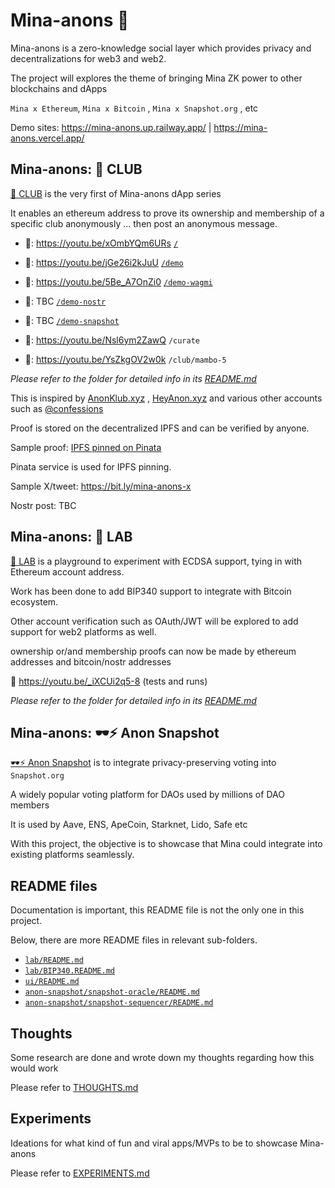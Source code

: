 # Mina-anons 🥷

Mina-anons is a zero-knowledge social layer which provides privacy and decentralizations for web3 and web2.

The project will explores the theme of bringing Mina ZK power to other blockchains and dApps

`Mina x Ethereum`, `Mina x Bitcoin` , `Mina x Snapshot.org` , etc

Demo sites: https://mina-anons.up.railway.app/ | https://mina-anons.vercel.app/

## Mina-anons: 🎊 CLUB

[🎊 CLUB](ui) is the very first of Mina-anons dApp series

It enables an ethereum address to prove its ownership and membership of a specific club anonymously ...
then post an anonymous message.

- 🎥: https://youtu.be/xOmbYQm6URs [`/`](https://mina-anons.up.railway.app)
- 🎥: https://youtu.be/jGe26i2kJuU [`/demo`](https://mina-anons.up.railway.app/demo)
- 🎥: https://youtu.be/5Be_A7OnZi0 [`/demo-wagmi`](https://mina-anons.up.railway.app/demo-wagmi)
- 🎥: TBC [`/demo-nostr`](https://mina-anons.up.railway.app/demo-nostr)
- 🎥: TBC [`/demo-snapshot`](https://mina-anons.up.railway.app/demo-snapshot)


- 🎥: https://youtu.be/Nsl6ym2ZawQ `/curate`
- 🎥: https://youtu.be/YsZkgOV2w0k `/club/mambo-5`

_Please refer to the folder for detailed info in its [README.md](ui/README.md)_

This is inspired by [AnonKlub.xyz](https://AnonKlub.xyz) , [HeyAnon.xyz](https://heyanon.xyz) and various other accounts such as [@confessions](https://twitter.com/coinfessions)

Proof is stored on the decentralized IPFS and can be verified by anyone.

Sample proof: [IPFS pinned on Pinata](https://apricot-odd-wallaby-508.mypinata.cloud/ipfs/bafkreigpehz6ozqdgnhc74a32yhjzd73356zbcd6wefpzmcmd4sjm3nsim)

Pinata service is used for IPFS pinning.

Sample X/tweet: https://bit.ly/mina-anons-x

Nostr post: TBC

## Mina-anons: 🔬 LAB

[🔬 LAB](lab) is a playground to experiment with ECDSA support, tying in with Ethereum account address.

Work has been done to add BIP340 support to integrate with Bitcoin ecosystem.

Other account verification such as OAuth/JWT will be explored to add support for web2 platforms as well.

ownership or/and membership proofs can now be made by ethereum addresses and bitcoin/nostr addresses

🎥 https://youtu.be/_iXCUi2q5-8 (tests and runs)

_Please refer to the folder for detailed info in its [README.md](lab/README.md)_

## Mina-anons: 🕶⚡ Anon Snapshot
[🕶⚡ Anon Snapshot](anon-snapshot) is to integrate privacy-preserving voting into `Snapshot.org`

A widely popular voting platform for DAOs used by millions of DAO members

It is used by Aave, ENS, ApeCoin, Starknet, Lido, Safe etc

With this project, the objective is to showcase that Mina could integrate into existing platforms seamlessly.

## README files

Documentation is important, this README file is not the only one in this project.

Below, there are more README files in relevant sub-folders.

- [`lab/README.md`](lab/README.md)
- [`lab/BIP340.README.md`](lab/BIP340.README.md)
- [`ui/README.md`](ui/README.md)
- [`anon-snapshot/snapshot-oracle/README.md`](anon-snapshot/snapshot-oracle/README.md)
- [`anon-snapshot/snapshot-sequencer/README.md`](anon-snapshot/snapshot-sequencer/README.md)

## Thoughts

Some research are done and wrote down my thoughts regarding how this would work

Please refer to [THOUGHTS.md](THOUGHTS.md)

## Experiments

Ideations for what kind of fun and viral apps/MVPs to be to showcase Mina-anons

Please refer to [EXPERIMENTS.md](EXPERIMENTS.md)